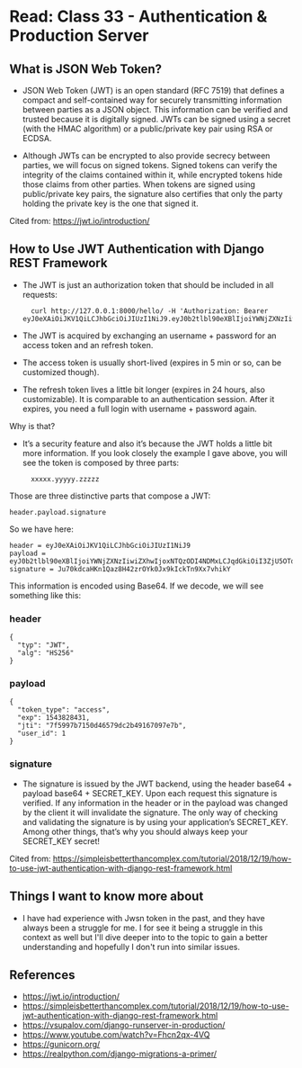 # Read: Class 33 - Authentication & Production Server

## What is JSON Web Token?
- JSON Web Token (JWT) is an open standard (RFC 7519) that defines a compact and self-contained way for securely transmitting information between parties as a JSON object. This information can be verified and trusted because it is digitally signed. JWTs can be signed using a secret (with the HMAC algorithm) or a public/private key pair using RSA or ECDSA.

- Although JWTs can be encrypted to also provide secrecy between parties, we will focus on signed tokens. Signed tokens can verify the integrity of the claims contained within it, while encrypted tokens hide those claims from other parties. When tokens are signed using public/private key pairs, the signature also certifies that only the party holding the private key is the one that signed it.


Cited from: https://jwt.io/introduction/ 

## How to Use JWT Authentication with Django REST Framework

- The JWT is just an authorization token that should be included in all requests:

        curl http://127.0.0.1:8000/hello/ -H 'Authorization: Bearer eyJ0eXAiOiJKV1QiLCJhbGciOiJIUzI1NiJ9.eyJ0b2tlbl90eXBlIjoiYWNjZXNzIiwiZXhwIjoxNTQzODI4NDMxLCJqdGkiOiI3ZjU5OTdiNzE1MGQ0NjU3OWRjMmI0OTE2NzA5N2U3YiIsInVzZXJfaWQiOjF9.Ju70kdcaHKn1Qaz8H42zrOYk0Jx9kIckTn9Xx7vhikY'

- The JWT is acquired by exchanging an username + password for an access token and an refresh token.

- The access token is usually short-lived (expires in 5 min or so, can be customized though).

- The refresh token lives a little bit longer (expires in 24 hours, also customizable). It is comparable to an authentication session. After it expires, you need a full login with username + password again.

Why is that?

- It’s a security feature and also it’s because the JWT holds a little bit more information. If you look closely the example I gave above, you will see the token is composed by three parts:

        xxxxx.yyyyy.zzzzz

Those are three distinctive parts that compose a JWT:

    header.payload.signature

So we have here:

    header = eyJ0eXAiOiJKV1QiLCJhbGciOiJIUzI1NiJ9
    payload = eyJ0b2tlbl90eXBlIjoiYWNjZXNzIiwiZXhwIjoxNTQzODI4NDMxLCJqdGkiOiI3ZjU5OTdiNzE1MGQ0NjU3OWRjMmI0OTE2NzA5N2U3YiIsInVzZXJfaWQiOjF9
    signature = Ju70kdcaHKn1Qaz8H42zrOYk0Jx9kIckTn9Xx7vhikY

This information is encoded using Base64. If we decode, we will see something like this:

### header

    {
      "typ": "JWT",
      "alg": "HS256"
    }

### payload

    {
      "token_type": "access",
      "exp": 1543828431,
      "jti": "7f5997b7150d46579dc2b49167097e7b",
      "user_id": 1
    }

### signature

- The signature is issued by the JWT backend, using the header base64 + payload base64 + SECRET_KEY. Upon each request this signature is verified. If any information in the header or in the payload was changed by the client it will invalidate the signature. The only way of checking and validating the signature is by using your application’s SECRET_KEY. Among other things, that’s why you should always keep your SECRET_KEY secret!

Cited from: https://simpleisbetterthancomplex.com/tutorial/2018/12/19/how-to-use-jwt-authentication-with-django-rest-framework.html

## Things I want to know more about

- I have had experience with Jwsn token in the past, and they have always been a struggle for me. I for see it being a struggle in this context as well but I'll dive deeper into to the topic to gain a better understanding and hopefully I don't run into similar issues. 

## References
- https://jwt.io/introduction/
- https://simpleisbetterthancomplex.com/tutorial/2018/12/19/how-to-use-jwt-authentication-with-django-rest-framework.html
- https://vsupalov.com/django-runserver-in-production/
- https://www.youtube.com/watch?v=Fhcn2qx-4VQ
- https://gunicorn.org/
- https://realpython.com/django-migrations-a-primer/